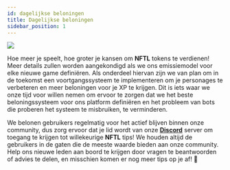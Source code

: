 ```yaml
---
id: dagelijkse beloningen
title: Dagelijkse beloningen
sidebar_position: 1
---
```


![](/img/twitch-stream.png)

Hoe meer je speelt, hoe groter je kansen om **NFTL** tokens te verdienen! Meer details zullen worden aangekondigd als we ons emissiemodel voor elke nieuwe game definiëren. Als onderdeel hiervan zijn we van plan om in de toekomst een voortgangssysteem te implementeren om je personages te verbeteren en meer beloningen voor je XP te krijgen. Dit is iets waar we onze tijd voor willen nemen om ervoor te zorgen dat we het beste beloningssysteem voor ons platform definiëren en het probleem van bots die proberen het systeem te misbruiken, te verminderen.

We belonen gebruikers regelmatig voor het actief blijven binnen onze community, dus zorg ervoor dat je lid wordt van onze **[Discord](https://discord.gg/niftyleague)** server om toegang te krijgen tot willekeurige **NFTL** tips! We houden altijd de gebruikers in de gaten die de meeste waarde bieden aan onze community. Help ons nieuwe leden aan boord te krijgen door vragen te beantwoorden of advies te delen, en misschien komen er nog meer tips op je af! 🙌
